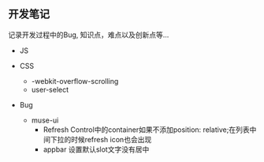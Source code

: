 ## 开发笔记
记录开发过程中的Bug, 知识点，难点以及创新点等...

- JS


- CSS

    * -webkit-overflow-scrolling
    * user-select

- Bug
    * muse-ui
        * Refresh Control中的container如果不添加position: relative;在列表中间下拉的时候refresh icon也会出现
        * appbar 设置默认slot文字没有居中
